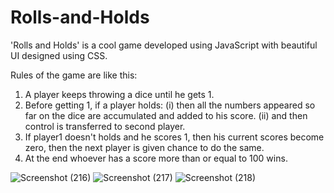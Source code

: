 
# Rolls-and-Holds
'Rolls and Holds' is a cool game developed using JavaScript with beautiful UI designed using CSS.

Rules of the game are like this:
   1. A player keeps throwing a dice until he gets 1.
   2. Before getting 1, if a player holds: 
         (i) then all the numbers appeared so far on the dice are accumulated and added to his score.
         (ii) and then control is transferred to second player.
   3. If player1 doesn't holds and he scores 1, then his current scores become zero, then the next player is given chance to do the same.
   4. At the end whoever has a score more than or equal to 100 wins.
   
![Screenshot (216)](https://user-images.githubusercontent.com/39727166/126048467-fe9eb471-f406-47ab-ae9e-f07705f48c33.png)
![Screenshot (217)](https://user-images.githubusercontent.com/39727166/126048471-c22869eb-35bd-45af-8484-a6edf73849c4.png)
![Screenshot (218)](https://user-images.githubusercontent.com/39727166/126048474-eb06684d-32db-45f3-8ab0-10030249746b.png)

